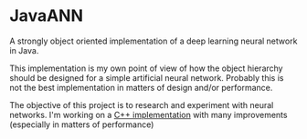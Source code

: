 # JavaANN
A strongly object oriented implementation of a deep learning neural network in Java.

This implementation is my own point of view of how the object hierarchy should be designed for a simple artificial neural network.
Probably this is not the best implementation in matters of design and/or performance.

The objective of this project is to research and experiment with neural networks.
I'm working on a [C++ implementation](https://github.com/ezhor/C-Plus-Plus-ANN) with many improvements (especially in matters of performance)
